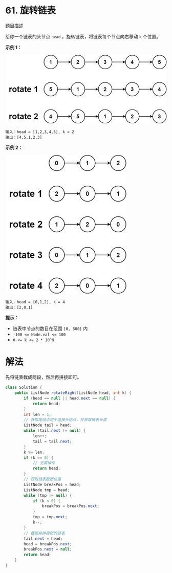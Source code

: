 # 61. 旋转链表

[题目描述](https://leetcode.cn/problems/rotate-list/)

给你一个链表的头节点 `head` ，旋转链表，将链表每个节点向右移动 `k` 个位置。

**示例 1：**

<img src="images/61-1.jpg" alt="img" style="zoom:80%;" />

```
输入：head = [1,2,3,4,5], k = 2
输出：[4,5,1,2,3]
```

**示例 2：**

<img src="images/61-2.jpg" alt="img" style="zoom:80%;" />

```
输入：head = [0,1,2], k = 4
输出：[2,0,1]
```

**提示：**

- 链表中节点的数目在范围 `[0, 500]` 内
- `-100 <= Node.val <= 100`
- `0 <= k <= 2 * 10^9`

# 解法

先将链表截成两段，然后再拼接即可。

```java
class Solution {
    public ListNode rotateRight(ListNode head, int k) {
        if (head == null || head.next == null) {
            return head;
        }
        int len = 1;
        // 获取尾结点用于连接头结点，并获取链表长度
        ListNode tail = head;
        while (tail.next != null) {
            len++;
            tail = tail.next;
        }
        k %= len;
        if (k == 0) {
            // 无需操作
            return head;
        }
        // 获取链表截断位置
        ListNode breakPos = head;
        ListNode tmp = head;
        while (tmp != null) {
            if (k < 0) {
                breakPos = breakPos.next;
            }
            tmp = tmp.next;
            k--;
        }
        // 截断并拼接新的链表
        tail.next = head;
        head = breakPos.next;
        breakPos.next = null;
        return head;
    }
}
```


